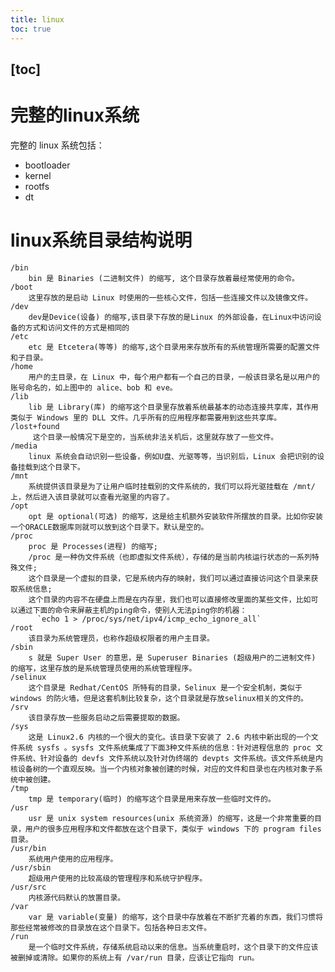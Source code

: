 ```yaml
---
title: linux
toc: true
---
```

[toc]
-----------------------------------------
# 完整的linux系统
完整的 linux 系统包括：
* bootloader
* kernel
* rootfs
* dt
# linux系统目录结构说明  
    /bin
        bin 是 Binaries (二进制文件) 的缩写, 这个目录存放着最经常使用的命令。
    /boot
        这里存放的是启动 Linux 时使用的一些核心文件，包括一些连接文件以及镜像文件。
    /dev
        dev是Device(设备) 的缩写,该目录下存放的是Linux 的外部设备，在Linux中访问设备的方式和访问文件的方式是相同的
    /etc
        etc 是 Etcetera(等等) 的缩写,这个目录用来存放所有的系统管理所需要的配置文件和子目录。
    /home
        用户的主目录，在 Linux 中，每个用户都有一个自己的目录，一般该目录名是以用户的账号命名的，如上图中的 alice、bob 和 eve。
    /lib
        lib 是 Library(库) 的缩写这个目录里存放着系统最基本的动态连接共享库，其作用类似于 Windows 里的 DLL 文件。几乎所有的应用程序都需要用到这些共享库。
    /lost+found
         这个目录一般情况下是空的，当系统非法关机后，这里就存放了一些文件。
    /media
        linux 系统会自动识别一些设备，例如U盘、光驱等等，当识别后，Linux 会把识别的设备挂载到这个目录下。
    /mnt
        系统提供该目录是为了让用户临时挂载别的文件系统的，我们可以将光驱挂载在 /mnt/ 上，然后进入该目录就可以查看光驱里的内容了。
    /opt
        opt 是 optional(可选) 的缩写，这是给主机额外安装软件所摆放的目录。比如你安装一个ORACLE数据库则就可以放到这个目录下。默认是空的。
    /proc
        proc 是 Processes(进程) 的缩写;
        /proc 是一种伪文件系统（也即虚拟文件系统），存储的是当前内核运行状态的一系列特殊文件;
        这个目录是一个虚拟的目录，它是系统内存的映射，我们可以通过直接访问这个目录来获取系统信息;
        这个目录的内容不在硬盘上而是在内存里，我们也可以直接修改里面的某些文件，比如可以通过下面的命令来屏蔽主机的ping命令，使别人无法ping你的机器：
          `echo 1 > /proc/sys/net/ipv4/icmp_echo_ignore_all`
    /root
        该目录为系统管理员，也称作超级权限者的用户主目录。
    /sbin
        s 就是 Super User 的意思，是 Superuser Binaries (超级用户的二进制文件) 的缩写，这里存放的是系统管理员使用的系统管理程序。
    /selinux
        这个目录是 Redhat/CentOS 所特有的目录，Selinux 是一个安全机制，类似于 windows 的防火墙，但是这套机制比较复杂，这个目录就是存放selinux相关的文件的。
    /srv
        该目录存放一些服务启动之后需要提取的数据。
    /sys
        这是 Linux2.6 内核的一个很大的变化。该目录下安装了 2.6 内核中新出现的一个文件系统 sysfs 。sysfs 文件系统集成了下面3种文件系统的信息：针对进程信息的 proc 文件系统、针对设备的 devfs 文件系统以及针对伪终端的 devpts 文件系统。该文件系统是内核设备树的一个直观反映。当一个内核对象被创建的时候，对应的文件和目录也在内核对象子系统中被创建。
    /tmp
        tmp 是 temporary(临时) 的缩写这个目录是用来存放一些临时文件的。
    /usr
        usr 是 unix system resources(unix 系统资源) 的缩写，这是一个非常重要的目录，用户的很多应用程序和文件都放在这个目录下，类似于 windows 下的 program files 目录。
    /usr/bin
        系统用户使用的应用程序。
    /usr/sbin
        超级用户使用的比较高级的管理程序和系统守护程序。
    /usr/src
        内核源代码默认的放置目录。
    /var
        var 是 variable(变量) 的缩写，这个目录中存放着在不断扩充着的东西，我们习惯将那些经常被修改的目录放在这个目录下。包括各种日志文件。
    /run
        是一个临时文件系统，存储系统启动以来的信息。当系统重启时，这个目录下的文件应该被删掉或清除。如果你的系统上有 /var/run 目录，应该让它指向 run。
